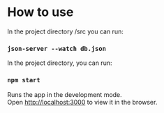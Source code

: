 # How to use

In the project directory /src you can run:

### `json-server --watch db.json`

In the project directory, you can run:

### `npm start`

Runs the app in the development mode.\
Open [http://localhost:3000](http://localhost:3000) to view it in the browser.
